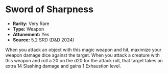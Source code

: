 # Sword of Sharpness

- **Rarity:** Very Rare
- **Type:** Weapon
- **Attunement:** Yes
- **Source:** 5.2 SRD (D&D 2024)

When you attack an object with this magic weapon and hit, maximize your weapon damage dice against the target. When you attack a creature with this weapon and roll a 20 on the d20 for the attack roll, that target takes an extra 14 Slashing damage and gains 1 Exhaustion level.
